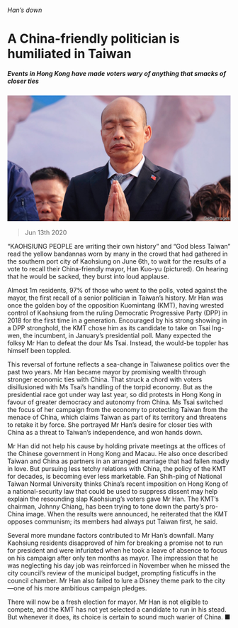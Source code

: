 ###### Han’s down

# A China-friendly politician is humiliated in Taiwan 

##### Events in Hong Kong have made voters wary of anything that smacks of closer ties 

![image](images/20200613_ASP005_0.jpg) 

> Jun 13th 2020 

“KAOHSIUNG PEOPLE are writing their own history” and “God bless Taiwan” read the yellow bandannas worn by many in the crowd that had gathered in the southern port city of Kaohsiung on June 6th, to wait for the results of a vote to recall their China-friendly mayor, Han Kuo-yu (pictured). On hearing that he would be sacked, they burst into loud applause.

Almost 1m residents, 97% of those who went to the polls, voted against the mayor, the first recall of a senior politician in Taiwan’s history. Mr Han was once the golden boy of the opposition Kuomintang (KMT), having wrested control of Kaohsiung from the ruling Democratic Progressive Party (DPP) in 2018 for the first time in a generation. Encouraged by his strong showing in a DPP stronghold, the KMT chose him as its candidate to take on Tsai Ing-wen, the incumbent, in January’s presidential poll. Many expected the folksy Mr Han to defeat the dour Ms Tsai. Instead, the would-be toppler has himself been toppled.


This reversal of fortune reflects a sea-change in Taiwanese politics over the past two years. Mr Han became mayor by promising wealth through stronger economic ties with China. That struck a chord with voters disillusioned with Ms Tsai’s handling of the torpid economy. But as the presidential race got under way last year, so did protests in Hong Kong in favour of greater democracy and autonomy from China. Ms Tsai switched the focus of her campaign from the economy to protecting Taiwan from the menace of China, which claims Taiwan as part of its territory and threatens to retake it by force. She portrayed Mr Han’s desire for closer ties with China as a threat to Taiwan’s independence, and won hands down.

Mr Han did not help his cause by holding private meetings at the offices of the Chinese government in Hong Kong and Macau. He also once described Taiwan and China as partners in an arranged marriage that had fallen madly in love. But pursuing less tetchy relations with China, the policy of the KMT for decades, is becoming ever less marketable. Fan Shih-ping of National Taiwan Normal University thinks China’s recent imposition on Hong Kong of a national-security law that could be used to suppress dissent may help explain the resounding slap Kaohsiung’s voters gave Mr Han. The KMT’s chairman, Johnny Chiang, has been trying to tone down the party’s pro-China image. When the results were announced, he reiterated that the KMT opposes communism; its members had always put Taiwan first, he said.

Several more mundane factors contributed to Mr Han’s downfall. Many Kaohsiung residents disapproved of him for breaking a promise not to run for president and were infuriated when he took a leave of absence to focus on his campaign after only ten months as mayor. The impression that he was neglecting his day job was reinforced in November when he missed the city council’s review of the municipal budget, prompting fisticuffs in the council chamber. Mr Han also failed to lure a Disney theme park to the city—one of his more ambitious campaign pledges.

There will now be a fresh election for mayor. Mr Han is not eligible to compete, and the KMT has not yet selected a candidate to run in his stead. But whenever it does, its choice is certain to sound much warier of China. ■

